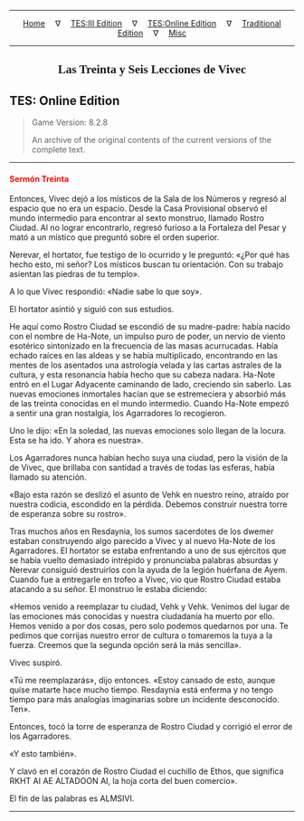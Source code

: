 
---

<!-- Jekyll Page Links -->

<center>
<a href="../../../../index.html">Home</a>
&emsp;&nabla;&emsp;
<a href="../../../index-tes3.html">TES:III Edition</a>
&emsp;&nabla;&emsp;
<a href="../../../index-teso.html">TES:Online Edition</a>
&emsp;&nabla;&emsp;
<a href="../../../index-traditional.html">Traditional Edition</a>
&emsp;&nabla;&emsp;
<a href="../../../index-misc.html">Misc</a>
</center>

<!-- Markdown Body Below: -->

---

<center>
<h2><span style="font-family:Georgia">Las Treinta y Seis Lecciones de Vivec</span></h2>
</center>

## TES: Online Edition

> Game Version: 8.2.8
>
> An archive of the original contents of the current versions of the complete text.

---

#### <span style="color:red">Sermón Treinta</span>

Entonces, Vivec dejó a los místicos de la Sala de los Números y regresó al espacio que no era un espacio. Desde la Casa Provisional observó el mundo intermedio para encontrar al sexto monstruo, llamado Rostro Ciudad. Al no lograr encontrarlo, regresó furioso a la Fortaleza del Pesar y mató a un místico que preguntó sobre el orden superior.

Nerevar, el hortator, fue testigo de lo ocurrido y le preguntó: «¿Por qué has hecho esto, mi señor? Los místicos buscan tu orientación. Con su trabajo asientan las piedras de tu templo».

A lo que Vivec respondió: «Nadie sabe lo que soy».

El hortator asintió y siguió con sus estudios.

He aquí como Rostro Ciudad se escondió de su madre-padre: había nacido con el nombre de Ha-Note, un impulso puro de poder, un nervio de viento esotérico sintonizado en la frecuencia de las masas acurrucadas. Había echado raíces en las aldeas y se había multiplicado, encontrando en las mentes de los asentados una astrología velada y las cartas astrales de la cultura, y esta resonancia había hecho que su cabeza nadara. Ha-Note entró en el Lugar Adyacente caminando de lado, creciendo sin saberlo. Las nuevas emociones inmortales hacían que se estremeciera y absorbió más de las treinta conocidas en el mundo intermedio. Cuando Ha-Note empezó a sentir una gran nostalgia, los Agarradores lo recogieron.

Uno le dijo: «En la soledad, las nuevas emociones solo llegan de la locura. Esta se ha ido. Y ahora es nuestra».

Los Agarradores nunca habían hecho suya una ciudad, pero la visión de la de Vivec, que brillaba con santidad a través de todas las esferas, había llamado su atención.

«Bajo esta razón se deslizó el asunto de Vehk en nuestro reino, atraído por nuestra codicia, escondido en la pérdida. Debemos construir nuestra torre de esperanza sobre su rostro».

Tras muchos años en Resdaynia, los sumos sacerdotes de los dwemer estaban construyendo algo parecido a Vivec y al nuevo Ha-Note de los Agarradores. El hortator se estaba enfrentando a uno de sus ejércitos que se había vuelto demasiado intrépido y pronunciaba palabras absurdas y Nerevar consiguió destruirlos con la ayuda de la legión huérfana de Ayem. Cuando fue a entregarle en trofeo a Vivec, vio que Rostro Ciudad estaba atacando a su señor. El monstruo le estaba diciendo:

«Hemos venido a reemplazar tu ciudad, Vehk y Vehk. Venimos del lugar de las emociones más conocidas y nuestra ciudadanía ha muerto por ello. Hemos venido a por dos cosas, pero solo podemos quedarnos por una. Te pedimos que corrijas nuestro error de cultura o tomaremos la tuya a la fuerza. Creemos que la segunda opción será la más sencilla».

Vivec suspiró.

«Tú me reemplazarás», dijo entonces. «Estoy cansado de esto, aunque quise matarte hace mucho tiempo. Resdaynia está enferma y no tengo tiempo para más analogías imaginarias sobre un incidente desconocido. Ten».

Entonces, tocó la torre de esperanza de Rostro Ciudad y corrigió el error de los Agarradores.

«Y esto también».

Y clavó en el corazón de Rostro Ciudad el cuchillo de Ethos, que significa RKHT AI AE ALTADOON AI, la hoja corta del buen comercio».

El fin de las palabras es ALMSIVI.

---
